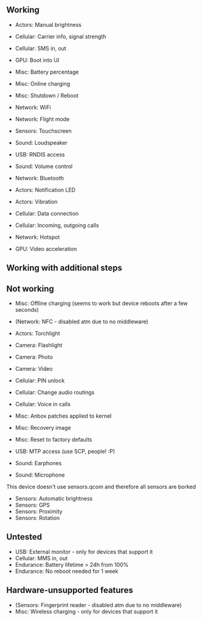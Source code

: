 Working
-------
* Actors: Manual brightness
* Cellular: Carrier info, signal strength
* Cellular: SMS in, out
* GPU: Boot into UI
* Misc: Battery percentage
* Misc: Online charging
* Misc: Shutdown / Reboot
* Network: WiFi
* Network: Flight mode
* Sensors: Touchscreen
* Sound: Loudspeaker
* USB: RNDIS access
* Sound: Volume control
* Network: Bluetooth
* Actors: Notification LED
* Actors: Vibration
* Cellular: Data connection
* Cellular: Incoming, outgoing calls
* Network: Hotspot

* GPU: Video acceleration

Working with additional steps
-----------------------------

Not working
-----------
* Misc: Offline charging (seems to work but device reboots after a few seconds)
* (Network: NFC - disabled atm due to no middleware)

* Actors: Torchlight
* Camera: Flashlight
* Camera: Photo
* Camera: Video
* Cellular: PIN unlock
* Cellular: Change audio routings
* Cellular: Voice in calls
* Misc: Anbox patches applied to kernel
* Misc: Recovery image
* Misc: Reset to factory defaults
* USB: MTP access (use SCP, people! :P)
* Sound: Earphones
* Sound: Microphone

This device doesn't use sensors.qcom and therefore all sensors are borked

* Sensors: Automatic brightness
* Sensors: GPS
* Sensors: Proximity
* Sensors: Rotation

Untested
-----------------------------
* USB: External monitor - only for devices that support it
* Cellular: MMS in, out
* Endurance: Battery lifetime > 24h from 100%
* Endurance: No reboot needed for 1 week

Hardware-unsupported features
-----------------------------
* (Sensors: Fingerprint reader - disabled atm due to no middleware)
* Misc: Wireless charging - only for devices that support it
